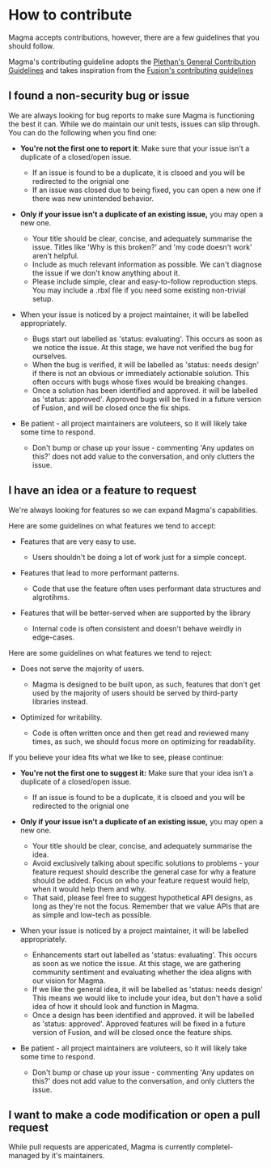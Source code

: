 # How to contribute
Magma accepts contributions, however, there are a few guidelines that you should follow. 

Magma's contributing guideline adopts the [Plethan's General Contribution Guidelines](https://github.com/Plethan/.github/blob/main/CONTRIBUTING.md) and takes inspiration from the [Fusion's contributing guidelines](https://github.com/Elttob/Fusion/blob/main/CONTRIBUTING.md) 

## I found a non-security bug or issue

We are always looking for bug reports to make sure Magma is functioning the best it can. While we do maintain our unit tests, issues can slip through. You can do the following when you find one: 

* **You're not the first one to report it**: Make sure that your issue isn't a duplicate of a closed/open issue.
    * If an issue is found to be a duplicate, it is clsoed and you will be redirected to the orignial one
    * If an issue was closed due to being fixed, you can open a new one if there was new unintended behavior.

* **Only if your issue isn't a duplicate of an existing issue,** you may open a new one.
    * Your title should be clear, concise, and adequately summarise the issue. Titles like 'Why is this broken?' and 'my code doesn't work' aren't helpful.
    * Include as much relevant information as possible. We can't diagnose the issue if we don't know anything about it.
    * Please include simple, clear and easy-to-follow reproduction steps. You may include a .rbxl file if you need some existing non-trivial setup.

* When your issue is noticed by a project maintainer, it will be labelled appropriately.
    * Bugs start out labelled as 'status: evaluating'. This occurs as soon as we notice the issue. At this stage, we have not verified the bug for ourselves.
    * When the bug is verified, it will be labelled as 'status: needs design' if there is not an obvious or immediately actionable solution. This often occurs with bugs whose fixes would be breaking changes.
    * Once a solution has been identified and approved. it will be labelled as 'status: approved'. Approved bugs will be fixed in a future version of Fusion, and will be closed once the fix ships.

* Be patient - all project maintainers are voluteers, so it will likely take some time to respond.
    * Don't bump or chase up your issue - commenting 'Any updates on this?' does not add value to the conversation, and only clutters the issue.

## I have an idea or a feature to request
We're always looking for features so we can expand Magma's capabilities.

Here are some guidelines on what features we tend to accept:

* Features that are very easy to use.
    * Users shouldn't be doing a lot of work just for a simple concept.

* Features that lead to more performant patterns.
    * Code that use the feature often uses performant data structures and algrotihms.

* Features that will be better-served when are supported by the library
    * Internal code is often consistent and doesn't behave weirdly in edge-cases.


Here are some guidelines on what features we tend to reject:

* Does not serve the majority of users.
    * Magma is designed to be built upon, as such, features that don't get used by the majority of users should be served by third-party libraries instead.

* Optimized for writability.
    * Code is often written once and then get read and reviewed many times, as such, we should focus more on optimizing for readability.


If you believe your idea fits what we like to see, please continue:

* **You're not the first one to suggest it:** Make sure that your idea isn't a duplicate of a closed/open issue.
    * If an issue is found to be a duplicate, it is clsoed and you will be redirected to the orignial one

* **Only if your issue isn't a duplicate of an existing issue,** you may open a new one.
    * Your title should be clear, concise, and adequately summarise the idea.
    * Avoid exclusively talking about specific solutions to problems - your feature request should describe the general case for why a feature should be added. Focus on who your feature request would help, when it would help them and why.
    * That said, please feel free to suggest hypothetical API designs, as long as they're not the focus. Remember that we value APIs that are as simple and low-tech as possible.

* When your issue is noticed by a project maintainer, it will be labelled appropriately.
    * Enhancements start out labelled as 'status: evaluating'. This occurs as soon as we notice the issue. At this stage, we are gathering community sentiment and evaluating whether the idea aligns with our vision for Magma.
    * If we like the general idea, it will be labelled as 'status: needs design' This means we would like to include your idea, but don't have a solid idea of how it should look and function in Magma.
    * Once a design has been identified and approved. it will be labelled as 'status: approved'. Approved features will be fixed in a future version of Fusion, and will be closed once the feature ships.
    
* Be patient - all project maintainers are voluteers, so it will likely take some time to respond.
    * Don't bump or chase up your issue - commenting 'Any updates on this?' does not add value to the conversation, and only clutters the issue.


## I want to make a code modification or open a pull request
While pull requests are appericated, Magma is currently completel-managed by it's maintainers. 
